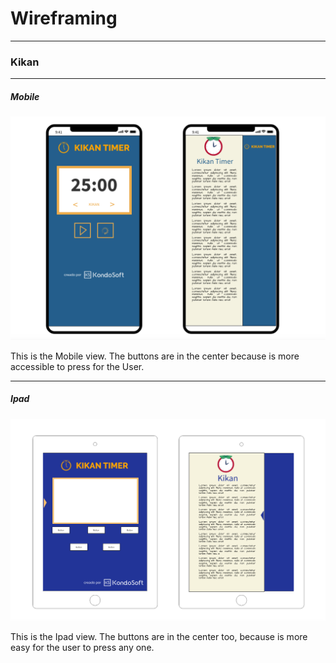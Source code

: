 # Wireframing 

---

### Kikan

---

##### Mobile

![Kikan Mobile](img/Mobile.png)

This is the Mobile view.
The buttons are in the center because is more accessible to press for the User.

---

##### Ipad

![Kikan Ipad](img/Ipad.png)

This is the Ipad view.
The buttons are in the center too, because is more easy for the user to press any one.